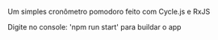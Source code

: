 Um simples cronômetro pomodoro feito com Cycle.js e RxJS

Digite no console: 'npm run start' para buildar o app
